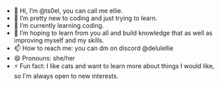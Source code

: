 - 👋 Hi, I’m @ts0el, you can call me ellie.
- 👀 I’m pretty new to coding and just trying to learn.
- 🌱 I’m currently learning coding.
- 💞️ I’m hoping to learn from you all and build knowledge that as well as improving myself and my skills.
- 📫 How to reach me: you can dm on discord @delulellie
- 😄 Pronouns: she/her
- ⚡ Fun fact: I like cats and want to learn more about things I would like, so I'm always open to new interests.    

<!---
ts0el/ts0el is a ✨ special ✨ repository because its `README.md` (this file) appears on your GitHub profile.
You can click the Preview link to take a look at your changes.
--->
